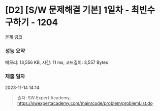 # [D2] [S/W 문제해결 기본] 1일차 - 최빈수 구하기 - 1204 

[문제 링크](https://swexpertacademy.com/main/code/problem/problemDetail.do?contestProbId=AV13zo1KAAACFAYh) 

### 성능 요약

메모리: 13,556 KB, 시간: 11 ms, 코드길이: 3,557 Bytes

### 제출 일자

2023-11-14 14:14



> 출처: SW Expert Academy, https://swexpertacademy.com/main/code/problem/problemList.do